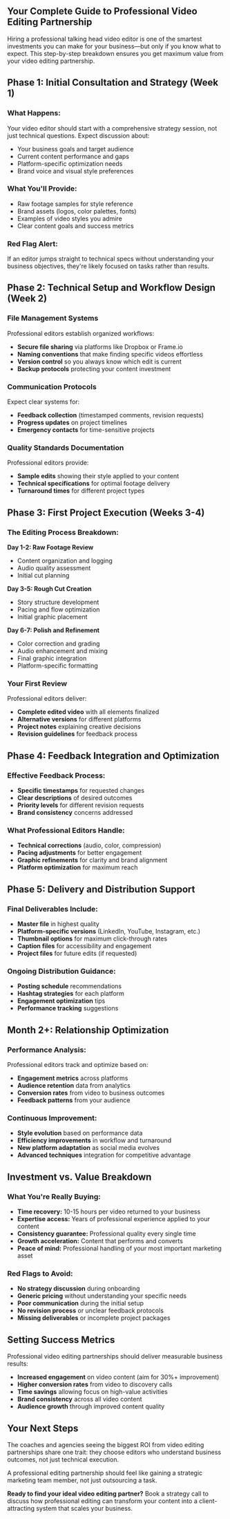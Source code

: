 ## Your Complete Guide to Professional Video Editing Partnership

Hiring a professional talking head video editor is one of the smartest investments you can make for your business—but only if you know what to expect. This step-by-step breakdown ensures you get maximum value from your video editing partnership.

## Phase 1: Initial Consultation and Strategy (Week 1)

### What Happens:
Your video editor should start with a comprehensive strategy session, not just technical questions. Expect discussion about:
- Your business goals and target audience
- Current content performance and gaps
- Platform-specific optimization needs
- Brand voice and visual style preferences

### What You'll Provide:
- Raw footage samples for style reference
- Brand assets (logos, color palettes, fonts)
- Examples of video styles you admire
- Clear content goals and success metrics

### Red Flag Alert:
If an editor jumps straight to technical specs without understanding your business objectives, they're likely focused on tasks rather than results.

## Phase 2: Technical Setup and Workflow Design (Week 2)

### File Management Systems
Professional editors establish organized workflows:
- **Secure file sharing** via platforms like Dropbox or Frame.io
- **Naming conventions** that make finding specific videos effortless
- **Version control** so you always know which edit is current
- **Backup protocols** protecting your content investment

### Communication Protocols
Expect clear systems for:
- **Feedback collection** (timestamped comments, revision requests)
- **Progress updates** on project timelines
- **Emergency contacts** for time-sensitive projects

### Quality Standards Documentation
Professional editors provide:
- **Sample edits** showing their style applied to your content
- **Technical specifications** for optimal footage delivery
- **Turnaround times** for different project types

## Phase 3: First Project Execution (Weeks 3-4)

### The Editing Process Breakdown:

**Day 1-2: Raw Footage Review**
- Content organization and logging
- Audio quality assessment
- Initial cut planning

**Day 3-5: Rough Cut Creation**
- Story structure development
- Pacing and flow optimization
- Initial graphic placement

**Day 6-7: Polish and Refinement**  
- Color correction and grading
- Audio enhancement and mixing
- Final graphic integration
- Platform-specific formatting

### Your First Review
Professional editors deliver:
- **Complete edited video** with all elements finalized
- **Alternative versions** for different platforms
- **Project notes** explaining creative decisions
- **Revision guidelines** for feedback process

## Phase 4: Feedback Integration and Optimization

### Effective Feedback Process:
- **Specific timestamps** for requested changes
- **Clear descriptions** of desired outcomes
- **Priority levels** for different revision requests
- **Brand consistency** concerns addressed

### What Professional Editors Handle:
- **Technical corrections** (audio, color, compression)
- **Pacing adjustments** for better engagement
- **Graphic refinements** for clarity and brand alignment
- **Platform optimization** for maximum reach

## Phase 5: Delivery and Distribution Support

### Final Deliverables Include:
- **Master file** in highest quality
- **Platform-specific versions** (LinkedIn, YouTube, Instagram, etc.)
- **Thumbnail options** for maximum click-through rates
- **Caption files** for accessibility and engagement
- **Project files** for future edits (if requested)

### Ongoing Distribution Guidance:
- **Posting schedule** recommendations
- **Hashtag strategies** for each platform
- **Engagement optimization** tips
- **Performance tracking** suggestions

## Month 2+: Relationship Optimization

### Performance Analysis:
Professional editors track and optimize based on:
- **Engagement metrics** across platforms
- **Audience retention** data from analytics
- **Conversion rates** from video to business outcomes
- **Feedback patterns** from your audience

### Continuous Improvement:
- **Style evolution** based on performance data
- **Efficiency improvements** in workflow and turnaround
- **New platform adaptation** as social media evolves
- **Advanced techniques** integration for competitive advantage

## Investment vs. Value Breakdown

### What You're Really Buying:
- **Time recovery:** 10-15 hours per video returned to your business
- **Expertise access:** Years of professional experience applied to your content
- **Consistency guarantee:** Professional quality every single time
- **Growth acceleration:** Content that performs and converts
- **Peace of mind:** Professional handling of your most important marketing asset

### Red Flags to Avoid:
- **No strategy discussion** during onboarding
- **Generic pricing** without understanding your specific needs
- **Poor communication** during the initial setup
- **No revision process** or unclear feedback protocols
- **Missing deliverables** or incomplete project packages

## Setting Success Metrics

Professional video editing partnerships should deliver measurable business results:
- **Increased engagement** on video content (aim for 30%+ improvement)
- **Higher conversion rates** from video to discovery calls
- **Time savings** allowing focus on high-value activities
- **Brand consistency** across all video content
- **Audience growth** through improved content quality

## Your Next Steps

The coaches and agencies seeing the biggest ROI from video editing partnerships share one trait: they choose editors who understand business outcomes, not just technical execution.

A professional editing partnership should feel like gaining a strategic marketing team member, not just outsourcing a task.

**Ready to find your ideal video editing partner?** Book a strategy call to discuss how professional editing can transform your content into a client-attracting system that scales your business.